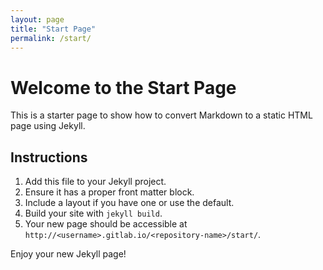 ```yaml
---
layout: page
title: "Start Page"
permalink: /start/
---
```


# Welcome to the Start Page

This is a starter page to show how to convert Markdown to a static HTML page using Jekyll.

## Instructions

1. Add this file to your Jekyll project.
2. Ensure it has a proper front matter block.
3. Include a layout if you have one or use the default.
4. Build your site with `jekyll build`.
5. Your new page should be accessible at `http://<username>.gitlab.io/<repository-name>/start/`.

Enjoy your new Jekyll page!
